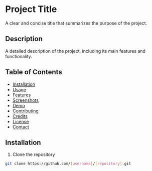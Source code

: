 # Project Title

A clear and concise title that summarizes the purpose of the project.

## Description

A detailed description of the project, including its main features and functionality.

## Table of Contents

- [Installation](#installation)
- [Usage](#usage)
- [Features](#features)
- [Screenshots](#screenshots)
- [Demo](#demo)
- [Contributing](#contributing)
- [Credits](#credits)
- [License](#license)
- [Contact](#contact)

## Installation

1. Clone the repository
```bash
git clone https://github.com/[username]/[repository].git
